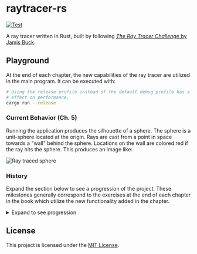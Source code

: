 # raytracer-rs

[![Test](https://github.com/cdriehuys/raytracer/actions/workflows/ci.yml/badge.svg?branch=main)](https://github.com/cdriehuys/raytracer/actions/workflows/ci.yml)

A ray tracer written in Rust, built by following
[*The Ray Tracer Challenge* by Jamis Buck][ray-tracer-challenge].

## Playground

At the end of each chapter, the new capabilities of the ray tracer are utilized
in the main program. It can be executed with:

```bash
# Using the release profile instead of the default debug profile has a massive
# effect on performance.
cargo run --release
```

### Current Behavior (Ch. 5)

Running the application produces the silhouette of a sphere. The sphere is a
unit-sphere located at the origin. Rays are cast from a point in space towards a
"wall" behind the sphere. Locations on the wall are colored red if the ray hits
the sphere. This produces an image like:

![Ray traced sphere](https://user-images.githubusercontent.com/4708504/113485288-99eb3800-9461-11eb-87ba-c232ccf0587b.png)

### History

Expand the section below to see a progression of the project. These milestones
generally correspond to the exercises at the end of each chapter in the book
which utilize the new functionality added in the chapter.

<details>
  <summary>Expand to see progression</summary>

#### Canvas Usage (Ch. 2)

This was the first visual output from the project. It exercised basic tuple math
to compute the trajectory of a projectile and used the new canvas to plot the
projectile's position over time.

![projectile motion plot](https://user-images.githubusercontent.com/4708504/112875950-b6f6c400-9079-11eb-9832-253ac0f83d82.png)

#### Matrix Transforms (Ch. 4)

The next major addition was matrix transformations which allows us to use a
consistent operation (matrix multiplication) to perform arbitrary transforms of
objects. For example, the hour markers on a clock can be drawn by applying
rotations to a single hour marker as shown in the image:

![raytracer clock](https://user-images.githubusercontent.com/4708504/113330377-80b48100-92d3-11eb-9b9e-b1d1498bd6c4.png)

</details>

## License

This project is licensed under the [MIT License](LICENSE).

[ray-tracer-challenge]: http://www.raytracerchallenge.com/
